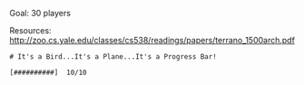 Goal: 30 players

Resources:
http://zoo.cs.yale.edu/classes/cs538/readings/papers/terrano_1500arch.pdf

```
# It's a Bird...It's a Plane...It's a Progress Bar!

[##########]  10/10
```